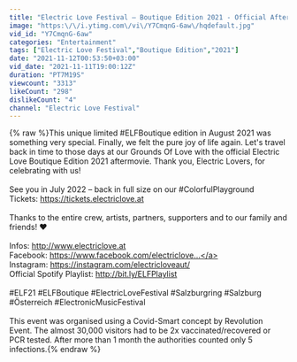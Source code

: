 ```yaml
---
title: "Electric Love Festival – Boutique Edition 2021 - Official Aftermovie"
image: "https:\/\/i.ytimg.com\/vi\/Y7CmqnG-6aw\/hqdefault.jpg"
vid_id: "Y7CmqnG-6aw"
categories: "Entertainment"
tags: ["Electric Love Festival","Boutique Edition","2021"]
date: "2021-11-12T00:53:50+03:00"
vid_date: "2021-11-11T19:00:12Z"
duration: "PT7M19S"
viewcount: "3313"
likeCount: "298"
dislikeCount: "4"
channel: "Electric Love Festival"
---
```

{% raw %}This unique limited #ELFBoutique edition in August 2021 was something very special. Finally, we felt the pure joy of life again. Let's travel back in time to those days at our Grounds Of Love with the official Electric Love Boutique Edition 2021 aftermovie. Thank you, Electric Lovers, for celebrating with us!<br /><br />See you in July 2022 – back in full size on our #ColorfulPlayground<br />Tickets: <a rel="nofollow" target="blank" href="https://tickets.electriclove.at">https://tickets.electriclove.at</a><br /><br />Thanks to the entire crew, artists, partners, supporters and to our family and friends! ❤️<br /><br />Infos: <a rel="nofollow" target="blank" href="http://www.electriclove.at">http://www.electriclove.at</a><br />Facebook: <a rel="nofollow" target="blank" href="https://www.facebook.com/electriclove...">https://www.facebook.com/electriclove...</a><br />Instagram: <a rel="nofollow" target="blank" href="https://instagram.com/electricloveaut/">https://instagram.com/electricloveaut/</a><br />Official Spotify Playlist: <a rel="nofollow" target="blank" href="http://bit.ly/ELFPlaylist">http://bit.ly/ELFPlaylist</a><br /><br />#ELF21 #ELFBoutique #ElectricLoveFestival #Salzburgring #Salzburg #Österreich #ElectronicMusicFestival<br /><br />This event was organised using a Covid-Smart concept by Revolution Event. The almost 30,000 visitors had to be 2x vaccinated/recovered or PCR tested. After more than 1 month the authorities counted only 5 infections.{% endraw %}
